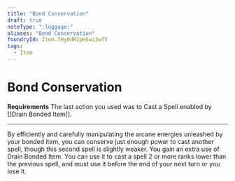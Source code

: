 ```yaml
---
title: "Bond Conservation"
draft: true
noteType: ":luggage:"
aliases: "Bond Conservation"
foundryId: Item.7Hy0dR2pHSwz3wTV
tags:
  - Item
---
```


# Bond Conservation

**Requirements** The last action you used was to Cast a Spell enabled by [[Drain Bonded Item]].

* * *

By efficiently and carefully manipulating the arcane energies unleashed by your bonded item, you can conserve just enough power to cast another spell, though this second spell is slightly weaker. You gain an extra use of Drain Bonded Item. You can use it to cast a spell 2 or more ranks lower than the previous spell, and must use it before the end of your next turn or you lose it.
